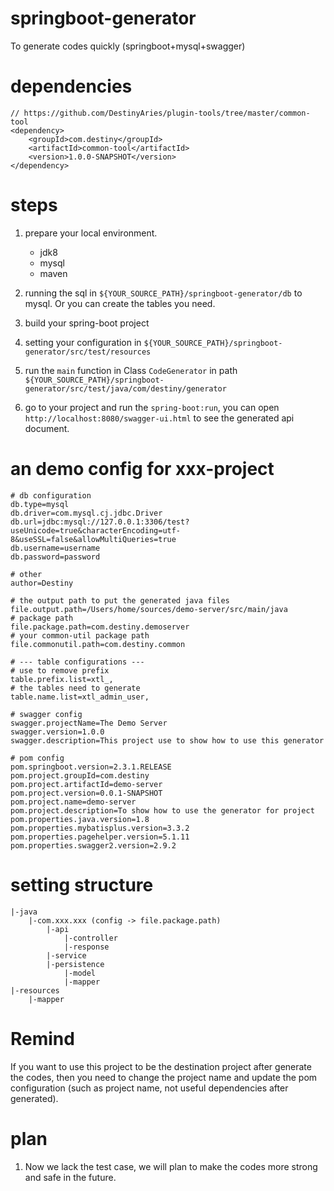 # springboot-generator
To generate codes quickly (springboot+mysql+swagger)

# dependencies
```
// https://github.com/DestinyAries/plugin-tools/tree/master/common-tool
<dependency>
    <groupId>com.destiny</groupId>
    <artifactId>common-tool</artifactId>
    <version>1.0.0-SNAPSHOT</version>
</dependency>
```

# steps
1. prepare your local environment.
    * jdk8
    * mysql
    * maven
    
2. running the sql in `${YOUR_SOURCE_PATH}/springboot-generator/db` to mysql. Or you can create the tables you need.
3. build your spring-boot project
4. setting your configuration in `${YOUR_SOURCE_PATH}/springboot-generator/src/test/resources`
5. run the `main` function in Class `CodeGenerator` in path `${YOUR_SOURCE_PATH}/springboot-generator/src/test/java/com/destiny/generator`
6. go to your project and run the `spring-boot:run`, you can open `http://localhost:8080/swagger-ui.html` to see the generated api document.

# an demo config for xxx-project
```
# db configuration
db.type=mysql
db.driver=com.mysql.cj.jdbc.Driver
db.url=jdbc:mysql://127.0.0.1:3306/test?useUnicode=true&characterEncoding=utf-8&useSSL=false&allowMultiQueries=true
db.username=username
db.password=password

# other
author=Destiny

# the output path to put the generated java files
file.output.path=/Users/home/sources/demo-server/src/main/java
# package path
file.package.path=com.destiny.demoserver
# your common-util package path
file.commonutil.path=com.destiny.common

# --- table configurations ---
# use to remove prefix
table.prefix.list=xtl_,
# the tables need to generate
table.name.list=xtl_admin_user,

# swagger config
swagger.projectName=The Demo Server
swagger.version=1.0.0
swagger.description=This project use to show how to use this generator

# pom config
pom.springboot.version=2.3.1.RELEASE
pom.project.groupId=com.destiny
pom.project.artifactId=demo-server
pom.project.version=0.0.1-SNAPSHOT
pom.project.name=demo-server
pom.project.description=To show how to use the generator for project
pom.properties.java.version=1.8
pom.properties.mybatisplus.version=3.3.2
pom.properties.pagehelper.version=5.1.11
pom.properties.swagger2.version=2.9.2
```

# setting structure
```
|-java
    |-com.xxx.xxx (config -> file.package.path)
        |-api
            |-controller
            |-response
        |-service
        |-persistence
            |-model
            |-mapper
|-resources
    |-mapper
```

# Remind
If you want to use this project to be the destination project after generate the codes, then you need to change the project name and update the pom configuration (such as project name, not useful dependencies after generated). 

# plan
1. Now we lack the test case, we will plan to make the codes more strong and safe in the future.
